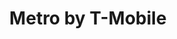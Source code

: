 ---
title: "Metro by T-Mobile"
url: /clearwater/metro-by-t-mobile-s-belcher-rd/
shop: mobile phone
---